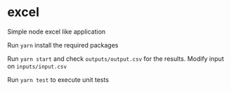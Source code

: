 # excel

Simple node excel like application

Run `yarn` install the required packages

Run `yarn start` and check `outputs/output.csv` for the results. Modify input on `inputs/input.csv`

Run `yarn test` to execute unit tests
